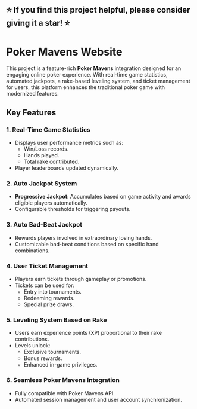 ## ⭐ If you find this project helpful, please consider giving it a star! ⭐
# Poker Mavens Website

This project is a feature-rich **Poker Mavens** integration designed for an engaging online poker experience. With real-time game statistics, automated jackpots, a rake-based leveling system, and ticket management for users, this platform enhances the traditional poker game with modernized features.

## Key Features

### 1. **Real-Time Game Statistics**
   - Displays user performance metrics such as:
     - Win/Loss records.
     - Hands played.
     - Total rake contributed.
   - Player leaderboards updated dynamically.

### 2. **Auto Jackpot System**
   - **Progressive Jackpot**: Accumulates based on game activity and awards eligible players automatically.
   - Configurable thresholds for triggering payouts.

### 3. **Auto Bad-Beat Jackpot**
   - Rewards players involved in extraordinary losing hands.
   - Customizable bad-beat conditions based on specific hand combinations.

### 4. **User Ticket Management**
   - Players earn tickets through gameplay or promotions.
   - Tickets can be used for:
     - Entry into tournaments.
     - Redeeming rewards.
     - Special prize draws.

### 5. **Leveling System Based on Rake**
   - Users earn experience points (XP) proportional to their rake contributions.
   - Levels unlock:
     - Exclusive tournaments.
     - Bonus rewards.
     - Enhanced in-game privileges.

### 6. **Seamless Poker Mavens Integration**
   - Fully compatible with Poker Mavens API.
   - Automated session management and user account synchronization.
